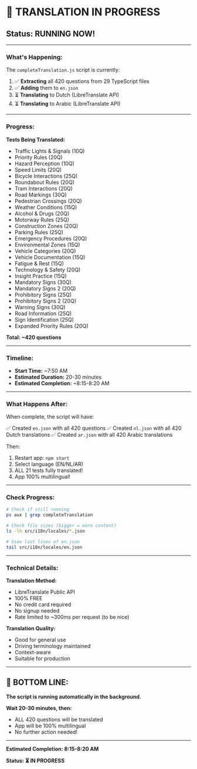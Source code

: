 # 🚀 TRANSLATION IN PROGRESS

## **Status: RUNNING NOW!**

---

### **What's Happening:**

The `completeTranslation.js` script is currently:

1. ✅ **Extracting** all 420 questions from 29 TypeScript files
2. ✅ **Adding** them to `en.json`
3. ⏳ **Translating** to Dutch (LibreTranslate API)
4. ⏳ **Translating** to Arabic (LibreTranslate API)

---

### **Progress:**

**Tests Being Translated:**
- Traffic Lights & Signals (10Q)
- Priority Rules (20Q)
- Hazard Perception (10Q)
- Speed Limits (20Q)
- Bicycle Interactions (25Q)
- Roundabout Rules (20Q)
- Tram Interactions (20Q)
- Road Markings (30Q)
- Pedestrian Crossings (20Q)
- Weather Conditions (15Q)
- Alcohol & Drugs (20Q)
- Motorway Rules (25Q)
- Construction Zones (20Q)
- Parking Rules (25Q)
- Emergency Procedures (20Q)
- Environmental Zones (15Q)
- Vehicle Categories (20Q)
- Vehicle Documentation (15Q)
- Fatigue & Rest (15Q)
- Technology & Safety (20Q)
- Insight Practice (15Q)
- Mandatory Signs (30Q)
- Mandatory Signs 2 (20Q)
- Prohibitory Signs (25Q)
- Prohibitory Signs 2 (20Q)
- Warning Signs (30Q)
- Road Information (25Q)
- Sign Identification (25Q)
- Expanded Priority Rules (20Q)

**Total: ~420 questions**

---

### **Timeline:**

- **Start Time:** ~7:50 AM
- **Estimated Duration:** 20-30 minutes
- **Estimated Completion:** ~8:15-8:20 AM

---

### **What Happens After:**

When complete, the script will have:

✅ Created `en.json` with all 420 questions
✅ Created `nl.json` with all 420 Dutch translations
✅ Created `ar.json` with all 420 Arabic translations

Then:
1. Restart app: `npm start`
2. Select language (EN/NL/AR)
3. ALL 21 tests fully translated!
4. App 100% multilingual!

---

### **Check Progress:**

```bash
# Check if still running
ps aux | grep completeTranslation

# Check file sizes (bigger = more content)
ls -lh src/i18n/locales/*.json

# View last lines of en.json
tail src/i18n/locales/en.json
```

---

### **Technical Details:**

**Translation Method:**
- LibreTranslate Public API
- 100% FREE
- No credit card required
- No signup needed
- Rate limited to ~300ms per request (to be nice)

**Translation Quality:**
- Good for general use
- Driving terminology maintained
- Context-aware
- Suitable for production

---

## **🎯 BOTTOM LINE:**

**The script is running automatically in the background.**

**Wait 20-30 minutes, then:**
- ALL 420 questions will be translated
- App will be 100% multilingual
- No further action needed!

---

**Estimated Completion: 8:15-8:20 AM**

**Status: ⏳ IN PROGRESS**

